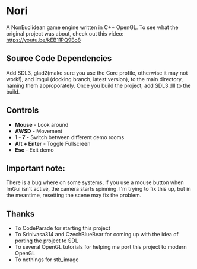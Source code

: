 # Nori
A NonEuclidean game engine written in C++ OpenGL.
To see what the original project was about, check out this video:
https://youtu.be/kEB11PQ9Eo8

## Source Code Dependencies
Add SDL3, glad2(make sure you use the Core profile, otherwise it may not work!), and imgui (docking branch, latest version), to the main directory, naming them approporately.  Once you build the project, add SDL3.dll to the build.

## Controls
* **Mouse** - Look around
* **AWSD** - Movement
* **1 - 7** - Switch between different demo rooms
* **Alt + Enter** - Toggle Fullscreen
* **Esc** - Exit demo

## Important note:
There is a bug where on some systems, if you use a mouse button when ImGui isn't active, the camera starts spinning. I'm trying to fix this up, but in the meantime, resetting the scene may fix the problem.

## Thanks
- To CodeParade for starting this project
- To Srinivasa314 and CzechBlueBear for coming up with the idea of porting the project to SDL
- To several OpenGL tutorials for helping me port this project to modern OpenGL
- To nothings for stb_image